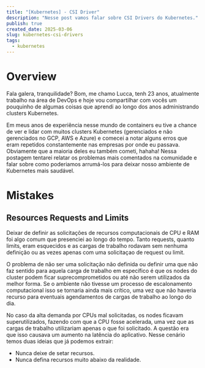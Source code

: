 ```yaml
---
title: "[Kubernetes] - CSI Driver"
description: "Nesse post vamos falar sobre CSI Drivers do Kubernetes."
publish: true
created_date: 2025-03-06
slug: kubernetes-csi-drivers
tags:
  - kubernetes
---
```


# Overview

Fala galera, tranquilidade? Bom, me chamo Lucca, tenh 23 anos, atualmente trabalho na área de DevOps e hoje vou compartilhar com vocês um pouquinho de algumas coisas que aprendi ao longo dos anos administrando clusters Kubernetes.

Em meus anos de experiência nesse mundo de containers eu tive a chance de ver e lidar com muitos clusters Kubernetes (gerenciados e não gerenciados no GCP, AWS e Azure) e comecei a notar alguns erros que eram repetidos constantemente nas empresas por onde eu passava. Obviamente que a maioria deles eu também cometi, hahaha! Nessa postagem tentarei relatar os problemas mais comentados na comunidade e falar sobre como poderiamos arrumá-los para deixar nosso ambiente de Kubernetes mais saudável.

# Mistakes

## Resources Requests and Limits

Deixar de definir as solicitações de recursos computacionais de CPU e RAM foi algo comum que presenciei ao longo do tempo. Tanto requests, quanto limits, eram esquecidos e as cargas de trabalho rodavam sem nenhuma definição ou as vezes apenas com uma solicitaçao de request ou limit.

O problema de não ser uma solicitação não definida ou definir uma que não faz sentido para aquela carga de trabalho em específico é que os nodes do cluster podem ficar suprecomprometidos ou até não serem utilizados da melhor forma. Se o ambiente não tivesse um processo de escalonamento computacional isso se tornaria ainda mais crítico, uma vez que não haveria recurso para eventuais agendamentos de cargas de trabalho ao longo do dia.

No caso da alta demanda por CPUs mal solicitadas, os nodes ficavam superutilizados, fazendo com que a CPU fosse acelerada, uma vez que as cargas de trabalho utilizariam apenas o que foi solicitado. A questão era que isso causava um aumento na latência do aplicativo. Nesse cenário temos duas ideias que já podemos extrair:

- Nunca deixe de setar recursos.
- Nunca defina recursos muito abaixo da realidade.

